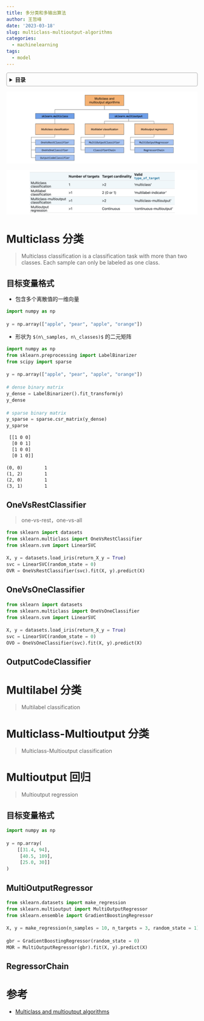 ```yaml
---
title: 多分类和多输出算法
author: 王哲峰
date: '2023-03-18'
slug: multiclass-multioutput-algorithms
categories:
  - machinelearning
tags:
  - model
---
```


<style>
details {
    border: 1px solid #aaa;
    border-radius: 4px;
    padding: .5em .5em 0;
}
summary {
    font-weight: bold;
    margin: -.5em -.5em 0;
    padding: .5em;
}
details[open] {
    padding: .5em;
}
details[open] summary {
    border-bottom: 1px solid #aaa;
    margin-bottom: .5em;
}
</style>

<details><summary>目录</summary><p>

- [Multiclass 分类](#multiclass-分类)
  - [目标变量格式](#目标变量格式)
  - [OneVsRestClassifier](#onevsrestclassifier)
  - [OneVsOneClassifier](#onevsoneclassifier)
  - [OutputCodeClassifier](#outputcodeclassifier)
- [Multilabel 分类](#multilabel-分类)
- [Multiclass-Multioutput 分类](#multiclass-multioutput-分类)
- [Multioutput 回归](#multioutput-回归)
  - [目标变量格式](#目标变量格式-1)
  - [MultiOutputRegressor](#multioutputregressor)
  - [RegressorChain](#regressorchain)
- [参考](#参考)
</p></details><p></p>

![img](images/arc.png)

![img](images/tab.png)

# Multiclass 分类

> Multiclass classification is a classification task with more than two classes. 
> Each sample can only be labeled as one class.

## 目标变量格式

* 包含多个离散值的一维向量

```python
import numpy as np

y = np.array(["apple", "pear", "apple", "orange"])
```

* 形状为 `$(n\_samples, n\_classes)$` 的二元矩阵

```python
import numpy as np
from sklearn.preprocessing import LabelBinarizer
from scipy import sparse

y = np.array(["apple", "pear", "apple", "orange"])

# dense binary matrix
y_dense = LabelBinarizer().fit_transform(y)
y_dense

# sparse binary matrix
y_sparse = sparse.csr_matrix(y_dense)
y_sparse
```

```
 [[1 0 0]
  [0 0 1]
  [1 0 0]
  [0 1 0]]

(0, 0)        1
(1, 2)        1
(2, 0)        1
(3, 1)        1
```

## OneVsRestClassifier

> one-vs-rest，one-vs-all

```python
from sklearn import datasets
from sklearn.multiclass import OneVsRestClassifier
from sklearn.svm import LinearSVC

X, y = datasets.load_iris(return_X_y = True)
svc = LinearSVC(random_state = 0)
OVR = OneVsRestClassifier(svc).fit(X, y).predict(X)
```

## OneVsOneClassifier

```python
from sklearn import datasets
from sklearn.multiclass import OneVsOneClassifier
from sklearn.svm import LinearSVC

X, y = datasets.load_iris(return_X_y = True)
svc = LinearSVC(random_state = 0)
OVO = OneVsOneClassifier(svc).fit(X, y).predict(X)
```



## OutputCodeClassifier






# Multilabel 分类

> Multilabel classification




# Multiclass-Multioutput 分类

> Multiclass-Multioutput classification







# Multioutput 回归

> Multioutput regression


## 目标变量格式

```python
import numpy as np

y = np.array(
    [[31.4, 94],
     [40.5, 109],
     [25.0, 30]]
)
```

## MultiOutputRegressor

```python
from sklearn.datasets import make_regression
from sklearn.multioutput import MultiOutputRegressor
from sklearn.ensemble import GradientBoostingRegressor

X, y = make_regression(n_samples = 10, n_targets = 3, random_state = 1)

gbr = GradientBoostingRegressor(random_state = 0)
MOR = MultiOutputRegressor(gbr).fit(X, y).predict(X)
```

## RegressorChain




# 参考

* [Multiclass and multioutput algorithms](https://scikit-learn.org/stable/modules/multiclass.html#multiclass-classification)
